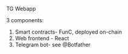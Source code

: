TG Webapp

3 components:

1. Smart contracts- FunC, deployed on-chain
2. Web frontend - React
3. Telegram bot- see @Botfather